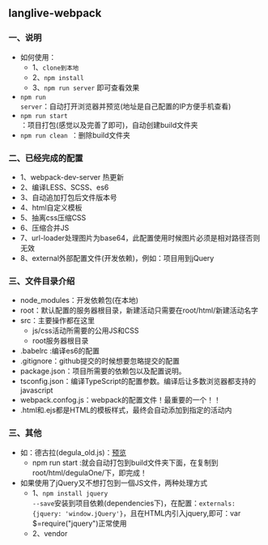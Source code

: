 ## langlive-webpack
### 一、说明
+ 如何使用：
	+ 1、<code>clone到本地</code>
	+ 2、<code>npm install</code>
	+ 3、<code>npm run server</code> 即可查看效果
+ <code>npm run server</code>：自动打开浏览器并预览(地址是自己配置的IP方便手机查看)
+ <code>npm run start </code>：项目打包(感觉以及完善了即可)，自动创建build文件夹
+ <code>npm run clean </code>：删除build文件夹

### 二、已经完成的配置
+ 1、webpack-dev-server 热更新
+ 2、编译LESS、SCSS、es6
+ 3、自动追加打包后文件版本号
+ 4、html自定义模板
+ 5、抽离css压缩CSS
+ 6、压缩合并JS
+ 7、url-loader处理图片为base64，此配置使用时候图片必须是相对路径否则无效
+ 8、external外部配置文件(开发依赖)，例如：项目用到jQuery


### 三、文件目录介绍
+ node_modules：开发依赖包(在本地)
+ root：默认配置的服务器根目录，新建活动只需要在root/html/新建活动名字
+ src：主要操作都在这里
	+ js/css活动所需要的公用JS和CSS
	+ root服务器根目录
+ .babelrc :编译es6的配置
+ .gitignore：github提交的时候想要忽略提交的配置
+ package.json：项目所需要的依赖包以及配置说明。
+ tsconfig.json：编译TypeScript的配置参数。编译后让多数浏览器都支持的javascript
+ webpack.confog.js：webpack的配置文件！最重要的一个！！
+ .html和.ejs都是HTML的模板样式，最终会自动添加到指定的活动内

### 三、其他
+ 如：德古拉(degula_old.js)：[预览](https://wjf444128852.github.io/html/degulaOne/)
  + npm run start :就会自动打包到build文件夹下面，在复制到root/html/degulaOne/下，即完成！
+ 如果使用了jQuery又不想打包到一個JS文件，两种处理方式
	+ 1、<code>npm install jquery --save</code>安装到项目依赖(dependencies下)，在配置：<code>externals: {jquery: 'window.jQuery'}</code>，且在HTML内引入jquery,即可：var $=require("jquery")正常使用
	+ 2、vendor
